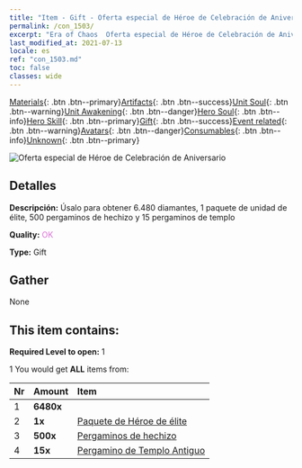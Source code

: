 ```yaml
---
title: "Item - Gift - Oferta especial de Héroe de Celebración de Aniversario"
permalink: /con_1503/
excerpt: "Era of Chaos  Oferta especial de Héroe de Celebración de Aniversario"
last_modified_at: 2021-07-13
locale: es
ref: "con_1503.md"
toc: false
classes: wide
---
```

 [Materials](/ItemsES/){: .btn .btn--primary}[Artifacts](/ItemsES/Artifacts/){: .btn .btn--success}[Unit Soul](/ItemsES/UnitSoul/){: .btn .btn--warning}[Unit Awakening](/ItemsES/UnitAwakening/){: .btn .btn--danger}[Hero Soul](/ItemsES/HeroSoul/){: .btn .btn--info}[Hero Skill](/ItemsES/HeroSkill/){: .btn .btn--primary}[Gift](/ItemsES/Gift/){: .btn .btn--success}[Event related](/ItemsES/Events/){: .btn .btn--warning}[Avatars](/ItemsES/Avatars/){: .btn .btn--danger}[Consumables](/ItemsES/Consumables/){: .btn .btn--info}[Unknown](/ItemsES/Unknown/){: .btn .btn--primary}

 ![Oferta especial de Héroe de Celebración de Aniversario](/images/t/i_907117.png)

## Detalles
 **Descripción:** Úsalo para obtener 6.480 diamantes, 1 paquete de unidad de élite, 500 pergaminos de hechizo y 15 pergaminos de templo

 **Quality:** <span style="color: #DA70D6">OK</span>

 **Type:** Gift

## Gather

  None

## This item contains:

 **Required Level to open:** 1

 1 You would get **ALL** items  from:

  | Nr | Amount |     Item    |
  |:---|:-------|:------------|
  | 1 |  **6480x** | <i class="fas fa-gem"/> |  | 
  | 2 |  **1x** | [Paquete de Héroe de élite](/ItemsES/con_1358/) |  | 
  | 3 |  **500x** | [Pergaminos de hechizo](/ItemsES/con_694/) |  | 
  | 4 |  **15x** | [Pergamino de Templo Antiguo](/ItemsES/con_697/) |  | 

